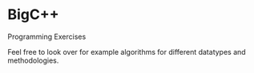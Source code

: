 # BigC++
Programming Exercises

Feel free to look over for example algorithms for different datatypes and methodologies.
